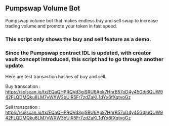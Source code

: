 ## Pumpswap Volume Bot
Pumpswap volume bot that makes endless buy and sell swap to increase trading volume and promote your token in fast speed.

### This script only shows the buy and sell feature as a demo.

### Since the Pumpswap contract IDL is updated, with creator vault concept introduced, this script had to go through another update.

Here are test transaction hashes of buy and sell.

Buy transcation : https://solscan.io/tx/EQaQHPRQVd3gjSRU6Apk7HnrB57oD4y45Gdj6QUW942FLQDMQku8LM7vWXW3bUiR5Fr7zdZaKL1dYx6fXqtvoGz

Sell transcation : https://solscan.io/tx/EQaQHPRQVd3gjSRU6Apk7HnrB57oD4y45Gdj6QUW942FLQDMQku8LM7vWXW3bUiR5Fr7zdZaKL1dYx6fXqtvoGz
